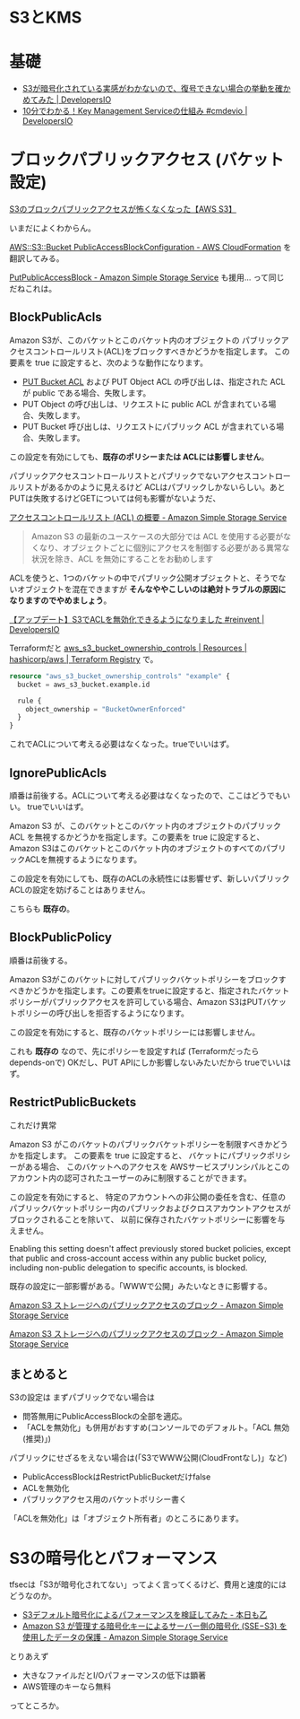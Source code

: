 # S3とKMS

# 基礎

* [S3が暗号化されている実感がわかないので、復号できない場合の挙動を確かめてみた | DevelopersIO](https://dev.classmethod.jp/articles/behavior-when-s3-cannot-be-decrypted/)
* [10分でわかる！Key Management Serviceの仕組み #cmdevio | DevelopersIO](https://dev.classmethod.jp/articles/10minutes-kms/)


# ブロックパブリックアクセス (バケット設定)

[S3のブロックパブリックアクセスが怖くなくなった【AWS S3】](https://zenn.dev/ymasutani/articles/019959e7c990b1)

いまだによくわからん。

[AWS::S3::Bucket PublicAccessBlockConfiguration - AWS CloudFormation](https://docs.aws.amazon.com/ja_jp/AWSCloudFormation/latest/UserGuide/aws-properties-s3-bucket-publicaccessblockconfiguration.html) を翻訳してみる。

[PutPublicAccessBlock - Amazon Simple Storage Service](https://docs.aws.amazon.com/AmazonS3/latest/API/API_PutPublicAccessBlock.html) も援用... って同じだねこれは。


## BlockPublicAcls 

Amazon S3が、このバケットとこのバケット内のオブジェクトの
パブリックアクセスコントロールリスト(ACL)をブロックすべきかどうかを指定します。
この要素を true に設定すると、次のような動作になります。

- [PUT Bucket ACL](https://docs.aws.amazon.com/ja_jp/AmazonS3/latest/API/API_PutBucketAcl.html) および PUT Object ACL の呼び出しは、指定された ACL が public である場合、失敗します。
- PUT Object の呼び出しは、リクエストに public ACL が含まれている場合、失敗します。
- PUT Bucket 呼び出しは、リクエストにパブリック ACL が含まれている場合、失敗します。

この設定を有効にしても、**既存のポリシーまたは ACLには影響しません**。

パブリックアクセスコントロールリストとパブリックでないアクセスコントロールリストがあるかのように見えるけど
ACLはパブリックしかないらしい。あとPUTは失敗するけどGETについては何も影響がないようだ、

[アクセスコントロールリスト (ACL) の概要 - Amazon Simple Storage Service](https://docs.aws.amazon.com/ja_jp/AmazonS3/latest/userguide/acl-overview.html)

> Amazon S3 の最新のユースケースの大部分では ACL を使用する必要がなくなり、オブジェクトごとに個別にアクセスを制御する必要がある異常な状況を除き、ACL を無効にすることをお勧めします

ACLを使うと、1つのバケットの中でパブリック公開オブジェクトと、そうでないオブジェクトを混在できますが
**そんなややこしいのは絶対トラブルの原因になりますのでやめましょう**。


[【アップデート】S3でACLを無効化できるようになりました #reinvent | DevelopersIO](https://dev.classmethod.jp/articles/s3-bucket-owner-enforced/)


Terraformだと [aws_s3_bucket_ownership_controls | Resources | hashicorp/aws | Terraform Registry](https://registry.terraform.io/providers/hashicorp/aws/latest/docs/resources/s3_bucket_ownership_controls) で。

```terraform
resource "aws_s3_bucket_ownership_controls" "example" {
  bucket = aws_s3_bucket.example.id

  rule {
    object_ownership = "BucketOwnerEnforced"
  }
}
```

これでACLについて考える必要はなくなった。trueでいいはず。


## IgnorePublicAcls

順番は前後する。ACLについて考える必要はなくなったので、ここはどうでもいい。
trueでいいはず。

Amazon S3 が、このバケットとこのバケット内のオブジェクトのパブリック ACL を無視するかどうかを指定します。この要素を true に設定すると、Amazon S3はこのバケットとこのバケット内のオブジェクトのすべてのパブリックACLを無視するようになります。

この設定を有効にしても、既存のACLの永続性には影響せず、新しいパブリックACLの設定を妨げることはありません。

こちらも **既存の**。


## BlockPublicPolicy

順番は前後する。

Amazon S3がこのバケットに対してパブリックバケットポリシーをブロックすべきかどうかを指定します。この要素をtrueに設定すると、指定されたバケットポリシーがパブリックアクセスを許可している場合、Amazon S3はPUTバケットポリシーの呼び出しを拒否するようになります。

この設定を有効にすると、既存のバケットポリシーには影響しません。

これも **既存の** なので、先にポリシーを設定すれば (Terraformだったらdepends-onで)
OKだし、PUT APIにしか影響しないみたいだから trueでいいはず。


## RestrictPublicBuckets

これだけ異常

Amazon S3 がこのバケットのパブリックバケットポリシーを制限すべきかどうかを指定します。
この要素を true に設定すると、
バケットにパブリックポリシーがある場合、
このバケットへのアクセスを
AWSサービスプリンシパルとこのアカウント内の認可されたユーザーのみに制限することができます。

この設定を有効にすると、
特定のアカウントへの非公開の委任を含む、任意のパブリックバケットポリシー内のパブリックおよびクロスアカウントアクセスがブロックされることを除いて、
以前に保存されたバケットポリシーに影響を与えません。

Enabling this setting doesn't affect 
previously stored bucket policies,
except that
public and cross-account access 
within any public bucket policy,
including non-public delegation to specific accounts, is blocked.


既存の設定に一部影響がある。「WWWで公開」みたいなときに影響する。


[Amazon S3 ストレージへのパブリックアクセスのブロック - Amazon Simple Storage Service](https://docs.aws.amazon.com/ja_jp/AmazonS3/latest/userguide/access-control-block-public-access.html)

[Amazon S3 ストレージへのパブリックアクセスのブロック - Amazon Simple Storage Service](https://docs.aws.amazon.com/ja_jp/AmazonS3/latest/userguide/access-control-block-public-access.html#access-control-block-public-access-policy-status)


## まとめると

S3の設定は
まずパブリックでない場合は
- 問答無用にPublicAccessBlockの全部を適応。
- 「ACLを無効化」も併用がおすすめ(コンソールでのデフォルト。「ACL 無効 (推奨)」)


パブリックにせざるをえない場合は(「S3でWWW公開(CloudFrontなし)」など)
- PublicAccessBlockはRestrictPublicBucketだけfalse
- ACLを無効化
- パブリックアクセス用のバケットポリシー書く

「ACLを無効化」は「オブジェクト所有者」のところにあります。


# S3の暗号化とパフォーマンス

tfsecは「S3が暗号化されてない」ってよく言ってくるけど、費用と速度的にはどうなのか。

- [S3デフォルト暗号化によるパフォーマンスを検証してみた - 本日も乙](https://blog.jicoman.info/2018/06/s3-default-encrytion-performance/)
- [Amazon S3 が管理する暗号化キーによるサーバー側の暗号化 (SSE−S3) を使用したデータの保護 - Amazon Simple Storage Service](https://docs.aws.amazon.com/ja_jp/AmazonS3/latest/userguide/UsingServerSideEncryption.html)

とりあえず
- 大きなファイルだとI/Oパフォーマンスの低下は顕著
- AWS管理のキーなら無料

ってところか。
